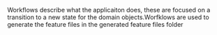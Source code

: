 Workflows describe what the applicaiton does, these are focused on a transition to a new state for the domain objects.Worfklows are used to generate the feature files in the generated feature files folder